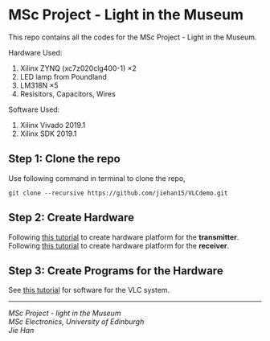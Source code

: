 # MSc Project - Light in the Museum

This repo contains all the codes for the MSc Project - Light in the Museum.  

Hardware Used: 
1. Xilinx ZYNQ (xc7z020clg400-1) $\times 2$
2. LED lamp from Poundland 
3. LM318N $\times 5$
4. Resisitors, Capacitors, Wires 

Software Used:  
1. Xilinx Vivado 2019.1
2. Xilinx SDK 2019.1

## Step 1: Clone the repo 
Use following command in terminal to clone the repo, 
```shell
git clone --recursive https://github.com/jiehan15/VLCdemo.git
```

## Step 2: Create Hardware 
Following [this tutorial](./docs/transmitter.md) to create hardware platform for the **transmitter**.  
Following [this tutorial](./docs/receiver.md) to create hardware platform for the **receiver**.  

## Step 3: Create Programs for the Hardware 
See [this tutorial](./docs/softwares.md) for software for the VLC system. 

---

*MSc Project - light in the Museum*  
*MSc Electronics, University of Edinburgh*  
*Jie Han*
